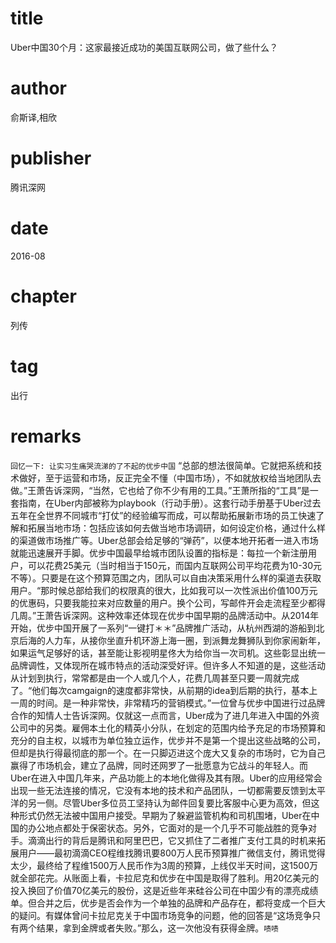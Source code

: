 # title
Uber中国30个月：这家最接近成功的美国互联网公司，做了些什么？

# author
俞斯译,相欣

# publisher
腾讯深网

# date
2016-08

# chapter
列传

# tag
出行

# remarks
`回忆一下: 让实习生痛哭流涕的了不起的优步中国` “总部的想法很简单。它就把系统和技术做好，至于运营和市场，反正完全不懂（中国市场），不如就放权给当地团队去做。”王萧告诉深网，“当然，它也给了你不少有用的工具。”王萧所指的“工具”是一套指南，在Uber内部被称为playbook（行动手册）。这套行动手册基于Uber过去五年在全世界不同城市“打仗”的经验编写而成，可以帮助拓展新市场的员工快速了解和拓展当地市场：包括应该如何去做当地市场调研，如何设定价格，通过什么样的渠道做市场推广等。Uber总部会给足够的“弹药”，以便本地开拓者一进入市场就能迅速展开手脚。优步中国最早给城市团队设置的指标是：每拉一个新注册用户，可以花费25美元（当时相当于150元，而国内互联网公司平均花费为10-30元不等）。只要是在这个预算范围之内，团队可以自由决策采用什么样的渠道去获取用户。“那时候总部给我们的权限真的很大，比如我可以一次性派出价值100万元的优惠码，只要我能拉来对应数量的用户。换个公司，写邮件开会走流程至少都得几周。”王萧告诉深网。这种效率还体现在优步中国早期的品牌活动中。从2014年开始，优步中国开展了一系列“一键打＊＊”品牌推广活动，从杭州西湖的游船到北京后海的人力车，从接你坐直升机环游上海一圈，到派舞龙舞狮队到你家闹新年，如果运气足够好的话，甚至能让影视明星佟大为给你当一次司机。这些彰显出统一品牌调性，又体现所在城市特点的活动深受好评。但许多人不知道的是，这些活动从计划到执行，常常都是由一个人或几个人，花费几周甚至只要一周就完成了。“他们每次camgaign的速度都非常快，从前期的idea到后期的执行，基本上一周的时间。是一种非常快，非常精巧的营销模式。”一位曾与优步中国进行过品牌合作的知情人士告诉深网。仅就这一点而言，Uber成为了进几年进入中国的外资公司中的另类。雇佣本土化的精英小分队，在划定的范围内给予充足的市场预算和充分的自主权，以城市为单位独立运作，优步并不是第一个提出这些战略的公司，但却是执行得最彻底的那一个。在一只脚迈进这个庞大又复杂的市场时，它为自己赢得了市场机会，建立了品牌，同时还网罗了一批愿意为它战斗的年轻人。而Uber在进入中国几年来，产品功能上的本地化做得及其有限。Uber的应用经常会出现一些无法连接的情况，它没有本地的技术和产品团队，一切都需要反馈到太平洋的另一侧。尽管Uber多位员工坚持认为邮件回复要比客服中心更为高效，但这种形式仍然无法被中国用户接受。早期为了躲避监管机构和司机围堵，Uber在中国的办公地点都处于保密状态。另外，它面对的是一个几乎不可能战胜的竞争对手。滴滴出行的背后是腾讯和阿里巴巴，它又抓住了二者推广支付工具的时机来拓展用户——最初滴滴CEO程维找腾讯要800万人民币预算推广微信支付，腾讯觉得太少，最终给了程维1500万人民币作为3周的预算，上线仅半天时间，这1500万就全部花完。从账面上看，卡拉尼克和优步在中国是取得了胜利。用20亿美元的投入换回了价值70亿美元的股份，这是近些年来硅谷公司在中国少有的漂亮成绩单。但合并之后，优步是否会作为一个单独的品牌和产品存在，都将变成一个巨大的疑问。有媒体曾问卡拉尼克关于中国市场竞争的问题，他的回答是“这场竞争只有两个结果，拿到金牌或者失败。”那么，这一次他没有获得金牌。`啧啧`

